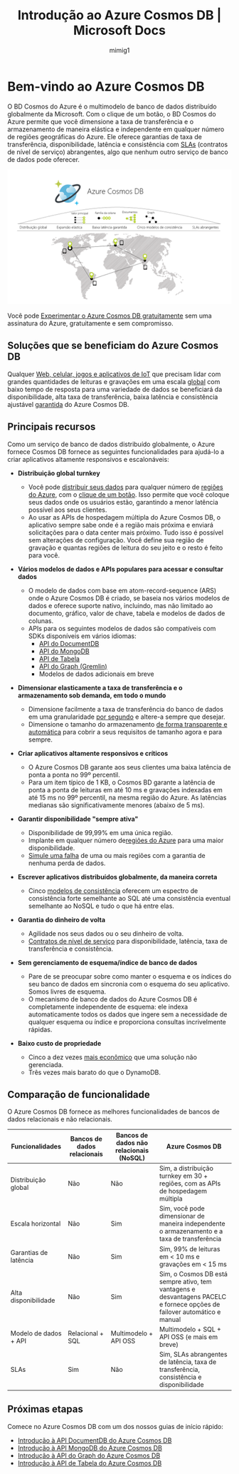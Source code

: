 ﻿---
title: "Introdução ao Azure Cosmos DB | Microsoft Docs"
description: "Saiba mais sobre o Azure Cosmos DB. Este multimodelo de banco de dados distribuído globalmente foi criado para alta disponibilidade, escalabilidade elástica e baixa latência."
services: cosmos-db
author: mimig1
manager: jhubbard
editor: monicar
documentationcenter: 
ms.assetid: a855183f-34d4-49cc-9609-1478e465c3b7
ms.service: cosmos-db
ms.workload: data-services
ms.tgt_pltfrm: na
ms.devlang: na
ms.topic: overview
ms.date: 07/14/2017
ms.author: mimig
ms.custom: mvc
ms.translationtype: HT
ms.sourcegitcommit: fda37c1cb0b66a8adb989473f627405ede36ab76
ms.openlocfilehash: 5b6f016ce634fd244f1ea3b54361b9a5da9d5483
ms.contentlocale: pt-br
ms.lasthandoff: 09/14/2017

---

# <a name="welcome-to-azure-cosmos-db"></a>Bem-vindo ao Azure Cosmos DB

O BD Cosmos do Azure é o multimodelo de banco de dados distribuído globalmente da Microsoft. Com o clique de um botão, o BD Cosmos do Azure permite que você dimensione a taxa de transferência e o armazenamento de maneira elástica e independente em qualquer número de regiões geográficas do Azure. Ele oferece garantias de taxa de transferência, disponibilidade, latência e consistência com [SLAs](https://aka.ms/acdbsla) (contratos de nível de serviço) abrangentes, algo que nenhum outro serviço de banco de dados pode oferecer.

![O Azure Cosmos DB é um serviço de banco de dados distribuído globalmente pela Microsoft com escala horizontal elástica, baixa latência garantida, cinco modelos de consistência e SLAs de garantia abrangente](./media/introduction/azure-cosmos-db.png)

Você pode [Experimentar o Azure Cosmos DB gratuitamente](https://azure.microsoft.com/try/cosmosdb/) sem uma assinatura do Azure, gratuitamente e sem compromisso.

## <a name="solutions-that-benefit-from-azure-cosmos-db"></a>Soluções que se beneficiam do Azure Cosmos DB

Qualquer [Web, celular, jogos e aplicativos de IoT](use-cases.md) que precisam lidar com grandes quantidades de leituras e gravações em uma escala [global](distribute-data-globally.md) com baixo tempo de resposta para uma variedade de dados se beneficiará da disponibilidade, alta taxa de transferência, baixa latência e consistência ajustável [garantida](https://azure.microsoft.com/support/legal/sla/cosmos-db/) do Azure Cosmos DB.

## <a name="key-capabilities"></a>Principais recursos
Como um serviço de banco de dados distribuído globalmente, o Azure fornece Cosmos DB fornece as seguintes funcionalidades para ajudá-lo a criar aplicativos altamente responsivos e escalonáveis:

* **Distribuição global turnkey**
    * Você pode [distribuir seus dados](distribute-data-globally.md) para qualquer número de [regiões do Azure](https://azure.microsoft.com/regions/), com o [clique de um botão](tutorial-global-distribution-documentdb.md). Isso permite que você coloque seus dados onde os usuários estão, garantindo a menor latência possível aos seus clientes. 
    * Ao usar as APIs de hospedagem múltipla do Azure Cosmos DB, o aplicativo sempre sabe onde é a região mais próxima e enviará solicitações para o data center mais próximo. Tudo isso é possível sem alterações de configuração. Você define sua região de gravação e quantas regiões de leitura do seu jeito e o resto é feito para você.

* **Vários modelos de dados e APIs populares para acessar e consultar dados**
    * O modelo de dados com base em atom-record-sequence (ARS) onde o Azure Cosmos DB é criado, se baseia nos vários modelos de dados e oferece suporte nativo, incluindo, mas não limitado ao documento, gráfico, valor de chave, tabela e modelos de dados de colunas.
    * APIs para os seguintes modelos de dados são compatíveis com SDKs disponíveis em vários idiomas:
        * [API do DocumentDB](documentdb-introduction.md)
        * [API do MongoDB](mongodb-introduction.md)
        * [API de Tabela](table-introduction.md)
        * [API do Graph (Gremlin)](graph-introduction.md)
        * Modelos de dados adicionais em breve 

* **Dimensionar elasticamente a taxa de transferência e o armazenamento sob demanda, em todo o mundo**
    * Dimensione facilmente a taxa de transferência do banco de dados em uma granularidade [por segundo](request-units.md) e altere-a sempre que desejar. 
    * Dimensione o tamanho do armazenamento [de forma transparente e automática](partition-data.md) para cobrir a seus requisitos de tamanho agora e para sempre.

* **Criar aplicativos altamente responsivos e críticos**
    * O Azure Cosmos DB garante aos seus clientes uma baixa latência de ponta a ponta no 99º percentil. 
    * Para um item típico de 1 KB, o Cosmos BD garante a latência de ponta a ponta de leituras em até 10 ms e gravações indexadas em até 15 ms no 99º percentil, na mesma região do Azure. As latências medianas são significativamente menores (abaixo de 5 ms).

* **Garantir disponibilidade "sempre ativa"**
    * Disponibilidade de 99,99% em uma única região.
    * Implante em qualquer número de[regiões do Azure](https://azure.microsoft.com/regions) para uma maior disponibilidade.
    * [Simule uma falha](regional-failover.md) de uma ou mais regiões com a garantia de nenhuma perda de dados. 

* **Escrever aplicativos distribuídos globalmente, da maneira correta**
    * Cinco [modelos de consistência](consistency-levels.md) oferecem um espectro de consistência forte semelhante ao SQL até uma consistência eventual semelhante ao NoSQL e tudo o que há entre elas. 
  
* **Garantia do dinheiro de volta**
    * Agilidade nos seus dados ou o seu dinheiro de volta. 
    * [Contratos de nível de serviço](https://aka.ms/acdbsla) para disponibilidade, latência, taxa de transferência e consistência. 

* **Sem gerenciamento de esquema/índice de banco de dados**
    * Pare de se preocupar sobre como manter o esquema e os índices do seu banco de dados em sincronia com o esquema do seu aplicativo. Somos livres de esquema. 
    * O mecanismo de banco de dados do Azure Cosmos DB é completamente independente de esquema: ele indexa automaticamente todos os dados que ingere sem a necessidade de qualquer esquema ou índice e proporciona consultas incrivelmente rápidas. 

* **Baixo custo de propriedade**
    * Cinco a dez vezes [mais econômico](https://aka.ms/cosmos-db-tco-paper) que uma solução não gerenciada.
    * Três vezes mais barato do que o DynamoDB.

## <a name="capability-comparison"></a>Comparação de funcionalidade

O Azure Cosmos DB fornece as melhores funcionalidades de bancos de dados relacionais e não relacionais.

| Funcionalidades | Bancos de dados relacionais   | Bancos de dados não relacionais (NoSQL) |    Azure Cosmos DB |
| --- | --- | --- | --- |
| Distribuição global | Não | Não | Sim, a distribuição turnkey em 30 + regiões, com as APIs de hospedagem múltipla|
| Escala horizontal | Não | Sim | Sim, você pode dimensionar de maneira independente o armazenamento e a taxa de transferência | 
| Garantias de latência | Não | Sim | Sim, 99% de leituras em < 10 ms e gravações em < 15 ms | 
| Alta disponibilidade | Não | Sim | Sim, o Cosmos DB está sempre ativo, tem vantagens e desvantagens PACELC e fornece opções de failover automático e manual|
| Modelo de dados + API | Relacional + SQL | Multimodelo + API OSS | Multimodelo + SQL + API OSS (e mais em breve) |
| SLAs | Sim | Não | Sim, SLAs abrangentes de latência, taxa de transferência, consistência e disponibilidade |


## <a name="next-steps"></a>Próximas etapas
Comece no Azure Cosmos DB com um dos nossos guias de início rápido:

* [Introdução à API DocumentDB do Azure Cosmos DB](create-documentdb-dotnet.md)
* [Introdução à API MongoDB do Azure Cosmos DB](create-mongodb-nodejs.md)
* [Introdução à API do Graph do Azure Cosmos DB](create-graph-dotnet.md)
* [Introdução à API de Tabela do Azure Cosmos DB](create-table-dotnet.md)

